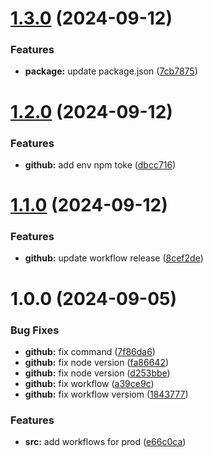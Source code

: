 # [1.3.0](https://github.com/macu-dev/hermes-app/compare/v1.2.0...v1.3.0) (2024-09-12)


### Features

* **package:** update package.json ([7cb7875](https://github.com/macu-dev/hermes-app/commit/7cb787572a6d5e0a21fa99c48b4a65382006102c))

# [1.2.0](https://github.com/macu-dev/hermes-app/compare/v1.1.0...v1.2.0) (2024-09-12)


### Features

* **github:** add env npm toke ([dbcc716](https://github.com/macu-dev/hermes-app/commit/dbcc716ac01d682263db39b870e291152d5cbd9e))

# [1.1.0](https://github.com/macu-dev/hermes-app/compare/v1.0.0...v1.1.0) (2024-09-12)


### Features

* **github:** update workflow release ([8cef2de](https://github.com/macu-dev/hermes-app/commit/8cef2deb3e155c46ce86422927faecec3e86c8b4))

# 1.0.0 (2024-09-05)


### Bug Fixes

* **github:** fix command ([7f86da6](https://github.com/macu-dev/hermes-app/commit/7f86da64040c0557608318180ccaf85d207a3472))
* **github:** fix node version ([fa86642](https://github.com/macu-dev/hermes-app/commit/fa86642d1f80c590a81d5e60741d99a23bbdc1fc))
* **github:** fix node version ([d253bbe](https://github.com/macu-dev/hermes-app/commit/d253bbedb71fd10bbade08bacc14c7218fb82348))
* **github:** fix workflow ([a39ce9c](https://github.com/macu-dev/hermes-app/commit/a39ce9c6b730fc5130663babe36b7a8911ae0ce8))
* **github:** fix workflow versiom ([1843777](https://github.com/macu-dev/hermes-app/commit/1843777da048bc4d2ab51940dde5489c665d2527))


### Features

* **src:** add workflows for prod ([e66c0ca](https://github.com/macu-dev/hermes-app/commit/e66c0ca12f3a17f7c545b65b8e876455a101e083))
